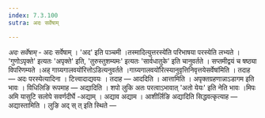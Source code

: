```yaml
---
index: 7.3.100
sutra: अदः सर्वेषाम्

---
```

_अदः सर्वेषाम्_ - अदः सर्वेषाम् । 'अद' इति पञ्चमी ।तस्मादित्युत्तरस्ये॑ति परिभाषया परस्येति लभ्यते । 'गुणोऽपृक्ते' इत्यतः 'अपृक्ते' इति, 'तुरुस्तुशम्यमः' इत्यतः 'सार्वधातुके' इति चानुवर्तते । सप्तमीद्वयं च षष्ठ्या  विपरिणम्यते ।अह् गाग्र्यगालवयो॑रित्तोऽडित्यनुवर्तते ।गाग्र्यगालवयो॑रित्स्यानुवृत्तिनिवृत्तयेसर्वेषा॑मिति । तदाह — अदः परस्येत्यादिना । टित्त्वादाद्यवयः । तदाह — आददिति । आत्तामिति । अपृक्तग्रहणान्नाऽडागम इति भावः । विधिलिङि रूपमाह — अद्यादिति । शपो लुकि अतः परत्वाऽभावात् 'अतो येयः' इति नेति भावः ।मिपः अमि यासुटि सलोपे सवर्णदीर्घे -अद्याम् । अद्याव अद्याम । आशीर्लिङि अद्यादिति सिद्धवत्कृत्याह — अद्यास्तामिति । लुङि अद् स् त् इति स्थिते —